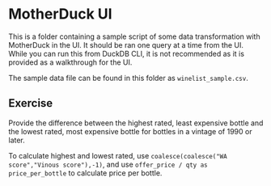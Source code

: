 # MotherDuck UI

This is a folder containing a sample script of some data transformation with MotherDuck in the UI. It should be ran one query at a time from the UI. While you can run this from DuckDB CLI, it is not recommended as it is provided as a walkthrough for the UI.

The sample data file can be found in this folder as `winelist_sample.csv`. 



## Exercise

Provide the difference between the highest rated, least expensive bottle and the lowest rated, most expensive bottle for bottles in a vintage of 1990 or later.

To calculate highest and lowest rated, use `coalesce(coalesce("WA score","Vinous score"),-1)`, and use `offer_price / qty as price_per_bottle` to calculate price per bottle.